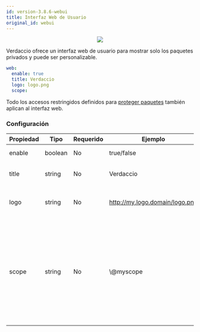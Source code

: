 ```yaml
---
id: version-3.8.6-webui
title: Interfaz Web de Usuario
original_id: webui
---
```


<p align="center"><img src="https://github.com/verdaccio/verdaccio/blob/master/assets/gif/verdaccio_big_30.gif?raw=true"></p>

Verdaccio ofrece un interfaz web de usuario para mostrar solo los paquetes privados y puede ser personalizable.

```yaml
web:
  enable: true
  title: Verdaccio
  logo: logo.png
  scope:
```

Todo los accesos restringidos definidos para [proteger paquetes](protect-your-dependencies.md) también aplican al interfaz web.

### Configuración

| Propiedad | Tipo    | Requerido | Ejemplo                        | Soporte | Descripción                                                                                                                         |
| --------- | ------- | --------- | ------------------------------ | ------- | ----------------------------------------------------------------------------------------------------------------------------------- |
| enable    | boolean | No        | true/false                     | all     | habilita la interfaz web                                                                                                            |
| title     | string  | No        | Verdaccio                      | all     | El título de la interfaz web                                                                                                        |
| logo      | string  | No        | http://my.logo.domain/logo.png | all     | el URI donde el logo esta localizado                                                                                                |
| scope     | string  | No        | \\@myscope                   | all     | Si estas usando el registro por un scope specifico, define el @scope en el encabezado de la interfaz web (note: escapa @ con \\@) |